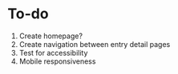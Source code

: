# To-do

1. Create homepage?
2. Create navigation between entry detail pages
3. Test for accessibility
4. Mobile responsiveness